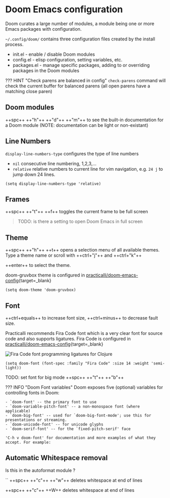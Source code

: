 # Doom Emacs configuration

Doom curates a large number of modules, a module being one or more Emacs packages with configuration.

`~/.config/doom/` contains three configuration files created by the install process.

* init.el - enable / disable Doom modules
* config.el - elisp configuration, setting variables, etc.
* packages.el - manage specific packages, adding to or overriding packages in the Doom modules


??? HINT "Check parens are balanced in config"
`check-parens` command will check the current buffer for balanced parens (all open parens have a matching close paren)


## Doom modules

++spc++ ++"h"++ ++"d"++ ++"m"++ to see the built-in documentation for a Doom module (NOTE: documentation can be light or non-existant)


## Line Numbers

`display-line-numbers-type` configures the type of line numbers

- `nil` consecutive line numbering, 1,2,3,...
- `relative` relative numbers to current line for vim navigation, e.g. `24 j` to jump down 24 lines.

```emacs title="~/.config/doom/config.el"
(setq display-line-numbers-type 'relative)
```



## Frames

++spc++ ++"t"++ ++f++ toggles the current frame to be full screen

> TODO: is there a setting to open Doom Emacs in full screen


## Theme

++spc++ ++"h"++ ++t++ opens a selection menu of all available themes.  Type a theme name or scroll with ++ctrl+"j"++ and ++ctrl+"k"++

++enter++ to select the theme.

doom-gruvbox theme is configured in [practicalli/doom-emacs-config](https://github.com/practicalli/doom-emacs-config){target=_blank}

```emacs title="~/.config/doom/config.el"
(setq doom-theme 'doom-gruvbox)
```

## Font

++ctrl+equals++ to increase font size, ++ctrl+minus++ to decrease fault size.

Practicalli recommends Fira Code font which is a very clear font for source code and also supports ligatures. Fira Code  is configured in [practicalli/doom-emacs-config](https://github.com/practicalli/doom-emacs-config){target=_blank}

![Fira Code font programming ligatures for Clojure](https://raw.githubusercontent.com/practicalli/graphic-design/live/clojure/fira-code-font-clojure-ligatures.png)

```emacs title="~/.config/doom/config.el"
(setq doom-font (font-spec :family "Fira Code" :size 14 :weight 'semi-light))
```

TODO: set font for big mode ++spc++ ++"t"++ ++"b"++

??? INFO "Doom Font variables"
    Doom exposes five (optional) variables for controlling fonts in Doom:

    - `doom-font' -- the primary font to use
    - `doom-variable-pitch-font' -- a non-monospace font (where applicable)
    - `doom-big-font' -- used for `doom-big-font-mode'; use this for presentations or streaming.
    - `doom-unicode-font' -- for unicode glyphs
    - `doom-serif-font' -- for the `fixed-pitch-serif' face

    'C-h v doom-font' for documentation and more examples of what they accept. For example:




## Automatic Whitespace removal

Is this in the autoformat module ?

``
++spc++ ++"c"++ ++"w"++ deletes whitespace at end of lines

++spc++ ++"c"++ ++W++ deletes whitespace at end of lines

